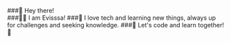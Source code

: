 ###👋 Hey there!  
###👩‍💻 I am Evisssa!
###🤍 I love tech and learning new things, always up for challenges and seeking knowledge.
###🚀 Let's code and learn together!🌱 

